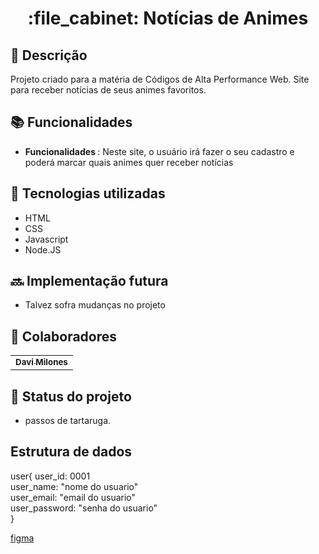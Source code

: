 
<h1 align="center">:file_cabinet: Notícias de Animes</h1>

## :memo: Descrição
Projeto criado para a matéria de Códigos de Alta Performance Web. Site para receber notícias de seus animes favoritos.

## :books: Funcionalidades
* <b>Funcionalidades </b>: Neste site, o usuário irá fazer o seu cadastro e poderá marcar quais animes quer receber notícias 

## :wrench: Tecnologias utilizadas
* HTML
* CSS
* Javascript
* Node.JS

## :soon: Implementação futura
* Talvez sofra mudanças no projeto

## :handshake: Colaboradores
<table>
  <tr>
    <td align="center">
      <a href="https://github.com/Davi2k2">
        <sub>
          <b>Davi Milones</b>
        </sub>
      </a>
    </td>
  </tr>
</table>

## :dart: Status do projeto
* passos de tartaruga.

## Estrutura de dados

user{
  user_id: 0001 </br>
  user_name: "nome do usuario"</br>
  user_email: "email do usuario"</br> 
  user_password: "senha do usuario" </br>
  }

<a href="https://www.figma.com/file/6sX2aLGxJNYA3EfzdG5yNW/Untitled?t=gaUw0VoX46hEqm08-6">figma</a>

